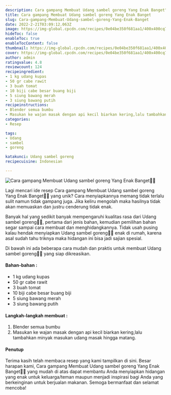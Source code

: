 ```yaml
---
description: Cara gampang Membuat Udang sambel goreng Yang Enak Banget"
title: Cara gampang Membuat Udang sambel goreng Yang Enak Banget
slug: Cara-gampang-Membuat-Udang-sambel-goreng-Yang-Enak-Banget
date: 2022-2-21T03:09:12.063Z
image: https://img-global.cpcdn.com/recipes/0e04be350f681aa1/400x400cq70/photo.jpg
hideToc: false
enableToc: true
enableTocContent: false
thumbnail: https://img-global.cpcdn.com/recipes/0e04be350f681aa1/400x400cq70/photo.jpg
cover: https://img-global.cpcdn.com/recipes/0e04be350f681aa1/400x400cq70/photo.jpg
author: admin
ratingvalue: 4.8
reviewcount: 124
recipeingredient:
- 1 kg udang kupas
- 50 gr cabe rawit
- 3 buah tomat
- 10 biji cabe besar buang biji
- 5 siung bawang merah
- 3 siung bawang putih
recipeinstructions:
- Blender semua bumbu
- Masukan ke wajan masak dengan api kecil biarkan kering,lalu tambahkan minyak masukan udang masak hingga matang.
categories:
- Resep

tags:
- Udang
- sambel
- goreng

katakunci: Udang sambel goreng
recipecuisine: Indonesian

---
```


![Cara gampang Membuat Udang sambel goreng Yang Enak Banget👩‍🍳](https://img-global.cpcdn.com/recipes/0e04be350f681aa1/400x400cq70/photo.jpg)

Lagi mencari ide resep Cara gampang Membuat Udang sambel goreng Yang Enak Banget👩‍🍳 yang unik? Cara menyiapkannya memang tidak terlalu sulit namun tidak gampang juga. Jika keliru mengolah maka hasilnya tidak akan memuaskan dan justru cenderung tidak enak.

Banyak hal yang sedikit banyak mempengaruhi kualitas rasa dari Udang sambel goreng👩‍🍳, pertama dari jenis bahan, kemudian pemilihan bahan segar sampai cara membuat dan menghidangkannya. Tidak usah pusing kalau hendak menyiapkan Udang sambel goreng👩‍🍳 enak di rumah, karena asal sudah tahu triknya maka hidangan ini bisa jadi sajian spesial.

Di bawah ini ada beberapa cara mudah dan praktis untuk membuat Udang sambel goreng👩‍🍳 yang siap dikreasikan.

<!--inarticleads1-->

#### Bahan-bahan :

- 1 kg udang kupas
- 50 gr cabe rawit
- 3 buah tomat
- 10 biji cabe besar buang biji
- 5 siung bawang merah
- 3 siung bawang putih

<!--inarticleads2-->

#### Langkah-langkah membuat :

1. Blender semua bumbu
1. Masukan ke wajan masak dengan api kecil biarkan kering,lalu tambahkan minyak masukan udang masak hingga matang.

#### Penutup

Terima kasih telah membaca resep yang kami tampilkan di sini. Besar harapan kami, Cara gampang Membuat Udang sambel goreng Yang Enak Banget👩‍🍳 yang mudah di atas dapat membantu Anda menyiapkan hidangan yang enak untuk keluarga/teman maupun menjadi inspirasi bagi Anda yang berkeinginan untuk berjualan makanan. Semoga bermanfaat dan selamat mencoba!